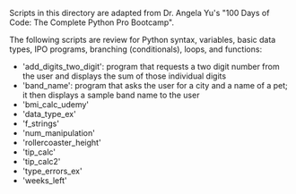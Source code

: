 Scripts in this directory are adapted from Dr. Angela Yu's "100 Days of Code: The Complete Python Pro Bootcamp".

The following scripts are review for Python syntax, variables, basic data types, IPO programs, branching (conditionals), loops, and functions:
- 'add_digits_two_digit': program that requests a two digit number from the user and displays the sum of those individual digits
- 'band_name': program that asks the user for a city and a name of a pet; it then displays a sample band name to the user
- 'bmi_calc_udemy'
- 'data_type_ex'
- 'f_strings'
- 'num_manipulation'
- 'rollercoaster_height'
- 'tip_calc'
- 'tip_calc2'
- 'type_errors_ex'
- 'weeks_left'
